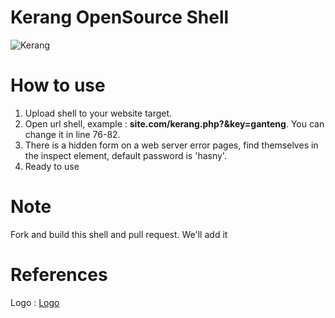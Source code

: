 # Kerang OpenSource Shell

![Kerang](logo.jpg)

# How to use
 1. Upload shell to your website target.
 2. Open url shell, example : **site.com/kerang.php?&key=ganteng**. You can change it in line 76-82.
 3. There is a hidden form on a web server error pages, find themselves in the inspect element, default password is 'hasny'.
 4. Ready to use

# Note

Fork and build this shell and pull request. We'll add it

# References 

Logo : [Logo](https://res.cloudinary.com/teepublic/image/private/s--olpzF1g8--/t_Preview/b_rgb:262c3a,c_limit,f_jpg,h_630,q_90,w_630/v1473440717/production/designs/674337_1.jpg)